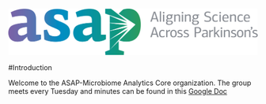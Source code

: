 ![ASAP_logo](cropped-asap_logo_fullcolor.png)

#Introduction

Welcome to the ASAP-Microbiome Analytics Core organization. The group meets every Tuesday and minutes can be found in this [Google Doc](https://docs.google.com/document/d/12JNbKowupCuoC6AyLQl3AmXOkhie4tWTbS0BVjjbM8Y/edit?tab=t.0)
